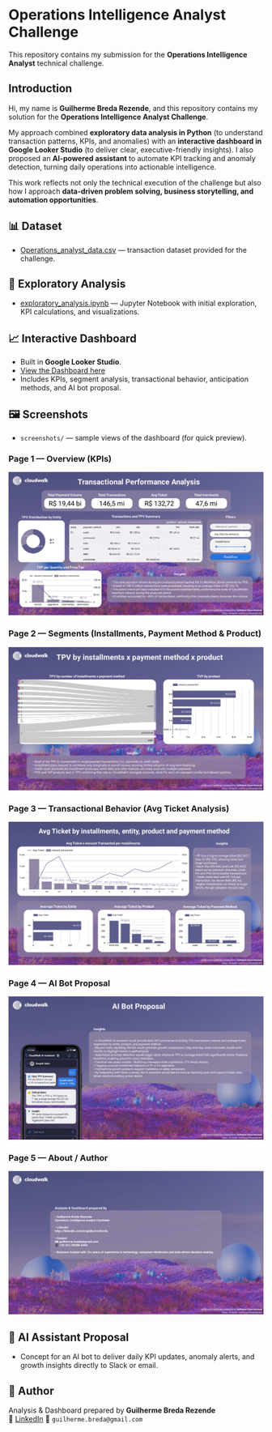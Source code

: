# Operations Intelligence Analyst Challenge

This repository contains my submission for the **Operations Intelligence Analyst** technical challenge.

## Introduction

Hi, my name is **Guilherme Breda Rezende**, and this repository contains my solution for the **Operations Intelligence Analyst Challenge**.  

My approach combined **exploratory data analysis in Python** (to understand transaction patterns, KPIs, and anomalies) with an **interactive dashboard in Google Looker Studio** (to deliver clear, executive-friendly insights). I also proposed an **AI-powered assistant** to automate KPI tracking and anomaly detection, turning daily operations into actionable intelligence.  

This work reflects not only the technical execution of the challenge but also how I approach **data-driven problem solving, business storytelling, and automation opportunities**.

## 📊 Dataset
- [Operations_analyst_data.csv](Operations_analyst_data.csv) — transaction dataset provided for the challenge.

## 📓 Exploratory Analysis
- [exploratory_analysis.ipynb](exploratory_analysis.ipynb) — Jupyter Notebook with initial exploration, KPI calculations, and visualizations.

## 📈 Interactive Dashboard
- Built in **Google Looker Studio**.  
- [View the Dashboard here](https://lookerstudio.google.com/reporting/7324f2fd-ef5b-4bee-a209-89c83a980bcd)  
- Includes KPIs, segment analysis, transactional behavior, anticipation methods, and AI bot proposal.

## 🖼️ Screenshots
- `screenshots/` — sample views of the dashboard (for quick preview).

### Page 1 — Overview (KPIs)
![Page 1 — Overview](screenshots/Ops_Intelligence_Transactions_page1.png)

### Page 2 — Segments (Installments, Payment Method & Product)
![Page 2 — Segments (Installments, Payment Method & Product)](screenshots/Ops_Intelligence_Transactions_page2.png)

### Page 3 — Transactional Behavior (Avg Ticket Analysis)
![Page 3 — Transactional Behavior](screenshots/Ops_Intelligence_Transactions_page3.png)

### Page 4 — AI Bot Proposal
![Page 4 —  AI Bot Proposal](screenshots/Ops_Intelligence_Transactions_page4.png)

### Page 5 — About / Author
![Page 5 — About / Author](screenshots/Ops_Intelligence_Transactions_page5.png)

## 🤖 AI Assistant Proposal
- Concept for an AI bot to deliver daily KPI updates, anomaly alerts, and growth insights directly to Slack or email.

## 📌 Author
Analysis & Dashboard prepared by **Guilherme Breda Rezende**  
🔗 [LinkedIn](https://www.linkedin.com/in/guilhermebreda)
📧 `guilherme.breda@gmail.com`
